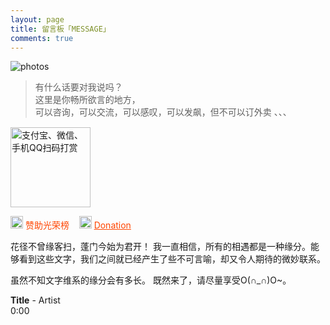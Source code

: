 ```yaml
---
layout: page
title: 留言板「MESSAGE」
comments: true 
---
```


<img src="https://robotkang-1257995526.cos.ap-chengdu.myqcloud.com/image/egypt-clipart-desert-pyramid.png" wwidth="100%" height="auto" alt="photos"/>


> 有什么话要对我说吗？             
> 这里是你畅所欲言的地方，            
> 可以咨询，可以交流，可以感叹，可以发飙，但不可以订外卖 、、、                

<div class="text-center" style="margin-top: 15px;">
    <img src="https://robotkang-1257995526.cos.ap-chengdu.myqcloud.com/%E5%A4%9A%E5%90%88%E4%B8%80%E6%89%93%E8%B5%8F%E4%BA%8C%E7%BB%B4%E7%A0%81.png" width="128" height="128" title="支付宝、微信、手机QQ扫码打赏">
</div>

<p>
<img src="https://robotkang-1257995526.cos.ap-chengdu.myqcloud.com/log_yuan.png" width="20" height="20" alt="photos" style="display:inline;margin-bottom: -5px;"/>
<a href="/donation/" target="_blank" style="text-decoration:none;color:#FF4500">赞助光荣榜</a> &nbsp;&nbsp;
<img src="https://robotkang-1257995526.cos.ap-chengdu.myqcloud.com/log_yuan.png" width="20" height="20" alt="photos" style="display:inline;margin-bottom: -5px;"/>
<a href="/dsimg/" style="color:#FF4500" target="_blank" style="text-decoration:none">Donation</a> &nbsp;&nbsp;
<p>花径不曾缘客扫，蓬门今始为君开！
我一直相信，所有的相遇都是一种缘分。能够看到这些文字，我们之间就已经产生了些不可言喻，却又令人期待的微妙联系。

虽然不知文字维系的缘分会有多长。
既然来了，请尽量享受O(∩_∩)O~。




<!--<audio autoplay="autopaly" controls="controls" loop="loop"  preload="auto" id="audio1">
	<source src="http://omjh2j5h3.bkt.clouddn.com/%E6%9D%8E%E7%8E%89%E5%88%9A%20-%20%E5%88%9A%E5%A5%BD%E9%81%87%E8%A7%81%E4%BD%A0.mp3" type="audio/mp3">你的浏览器不支持audio标签</a>
	</audio>

<div>  
           
 
<object width="330" height="180" data="http://music.163.com/style/swf/widget.swf?sid=441877316&type=0&auto=1&width=310&height=430" type="application/x-shockwave-flash"></object>  
          
  </div> 
-->


<div id="QPlayer" class="QPlayer">
<div id="pContent">
	<div id="player">
<span class="cover"></span>
<div class="ctrl">
<div class="musicTag marquee">
<strong>Title</strong>
<span> - </span>
<span class="artist">Artist</span>
</div>
<div class="progress">
<div class="timer left">0:00</div>
<div class="contr">
<div class="rewind icon"></div>
<div class="playback icon"></div>
<div class="fastforward icon"></div>
</div>
<div class="right">
<div class="liebiao icon"></div>
</div>
</div>
</div>
</div>
	<div class="ssBtn">
	        <div class="adf"></div>
    </div>
</div>
<ol id="playlist"></ol>
</div>

<script src="/js/jquery.min.js"></script>
<script src="/js/jquery.marquee.min.js"></script>

<script>
	var	playlist = [
{title:"My All",artist:"浜崎あゆみ",mp3:"http://10.247.192.70/2Q2WF68C72B40BD8CF214BAD4C9D1A8B0168A0BAE177_unknown_A7E391748C36FBE69EDCBCDF9BE55BDB7B9A3554_6_116.77.75.203_80/m10.music.126.net/20190122224558/d43f3276f251c7a667a28bfa575c0dd5/ymusic/d0fd/fdba/0f82/f07e62a9a70f5cc09b7351a563755020.mp3",cover:"http://p4.music.126.net/7VJn16zrictuj5kdfW1qHA==/3264450024433083.jpg?param=106x106",},
{title:"Try Everything",artist:"Shakira",mp3:"http://10.247.192.71/2Q2W8EE3EA8028BBBE50E422F1BB84671D0712D172B1_unknown_B57DCE6271C023118F5C8D9ACB6F6E3C73364180_0_116.77.76.230_80/m10.music.126.net/20190122224800/09238a6466e58a113c3da5387256e33b/ymusic/57b3/ecea/f5fe/12b654b5486536ac67cc36742dc6e3e2.mp3",cover:"http://p4.music.126.net/KLw_TLTRUe9pClPv4vlEtQ==/936783906865219.jpg?param=106x106",},
{title:"Victory",artist:"Two Steps From Hell",mp3:"http://10.247.192.70:81/2Q2W85CDAD9F135F9FD71267C4042E3C2557AB7AFC6A_unknown_9E48C150A06BDADCDFDEFB99533EE59DCD5CEB29_10_116.77.76.229_81/m10.music.126.net/20190122224950/64bcef2e1c9517dcb63cec6829a3823b/ymusic/140e/f621/b3b1/aeed0174bcd6b5fd59f8fdcd05fc42fe.mp3",cover:"http://p4.music.126.net/YXY1vPG5rtdV7w_cWDnNWw==/884007348732141.jpg?param=106x106",},
{title:"Monody",artist:"TheFatRat,Laura Brehm",mp3:"http://10.247.192.70:83/2Q2W49CEF2E3FA931D92565FB00EBBD7C0FFEE45FF07_unknown_91D654C0659BAC0AF2B98A50F0D6C0FB0A125A8F_0_116.77.75.202_83/m10.music.126.net/20190122225037/e374dc010d1f654b171ea795be0e9a63/ymusic/30f0/7291/04c0/1b52de41653825643ed98a871a6b3157.mp3",cover:"http://p3.music.126.net/1odRfg3HXWmYw02EMXKRKQ==/116548232557498.jpg?param=106x106",},
{title:"Luv Letter",artist:"dj okawari ",mp3:"http://10.247.192.71:83/2Q2WC9A24655BC22B25B355238CA2B839DA0C2320647_unknown_BCAA72EE899B9E14D074589694400520B93A0BC7_0_116.77.76.230_83/m10.music.126.net/20190122225119/58562f8422635a521be21ed673556fa4/ymusic/501e/7ea7/8203/9bf3f54d9d7f8e3b32b463ecfc074718.mp3",cover:"http://p4.music.126.net/F2fqWwTTT2DAOKPQKQ-G0A==/5892282813545901.jpg?param=106x106",},
{title:"Born this way",artist:"lady gaga ",mp3:"http://10.247.192.67:81/2Q2W5D6E49490E9A08BC94F62F18719BE4F5C23E616A_unknown_19622556E86744878F7CBBA4856DD0035DD25281_0_116.77.76.226_81/m10.music.126.net/20190122225210/7d31b7024eaf80e79d1da898434df4d9/ymusic/4d7b/cf81/b1a2/03c659fd1ae64d2b5b8d7761ee13a552.mp3",cover:"http://p4.music.126.net/G2nCsXpMc81lcUY-pOHr9Q==/2528876745541310.jpg?param=106x106",},
{title:"The Edge of Glory",artist:"Lady Gaga",mp3:"http://10.247.192.72:81/2Q2W23024728DBB70A1A8E52DDBF16BDB88EB6778DB0_unknown_F2E734ABA62252CF0EBF4B2FC1426E6F53BF489D_4_116.77.76.234_81/m10.music.126.net/20190122225254/185b02a88a94f8867d6e84b3e9abfc83/ymusic/6763/cfde/edfc/25f792523b102b277b60687c488be1c9.mp3",cover:"http://p3.music.126.net/iYG3tZ2xSKrzf65BaDtEJQ==/7929677860524772.jpg?param=106x106",},
{title:"Beautiful",artist:"Eminem ",mp3:"http://10.247.192.69:82/2Q2WAC1DB0D38FC2BEA6BA0970F67E874C2D61CBA7E5_unknown_67551CA99CCEB5B268C118FED19C5A8129E41EBA_0_116.77.76.228_82/m10.music.126.net/20190122225454/66408de614af59f39d93e7014d12870a/ymusic/d09a/13fb/d1c9/4d1b480319625523bec279d506317892.mp3",cover:"http://p4.music.126.net/F2fqWwTTT2DAOKPQKQ-G0A==/5892282813545901.jpg?param=106x106",},
{title:"Hall of Fame",artist:"the script/will.i.am",mp3:"http://10.247.192.72:83/2Q2WF390DFFEB7AA8E7A7854D5329EA743ECA64FB69A_unknown_E3504936CAE67F771DA5857E259D1CFEC80115CB_9_116.77.76.231_83/m10.music.126.net/20190122225548/503432a742119de6c065a336ef8c4320/ymusic/c770/441a/9a8e/2f64d8b7c42eebd33138242101ebfe33.mp3",cover:"http://p4.music.126.net/d5ryd0uwq29KWk3bRZ1wsA==/45079976751142.jpg?param=106x106",},
{title:"刚好遇见你",artist:"李玉刚",mp3:"http://10.247.192.70/2Q2W372C268C52F82E53242C83EB73DE1E48F864904D_unknown_9CB15E4E7BF25C356E685BC9AD7A82595FFF8860_2_116.77.76.229_80/m10.music.126.net/20190122225636/c898955b7bf94d987a22603645752ef3/ymusic/3466/f88c/165c/3520e5664afd420989e88bc3a694c237.mp3",cover:"http://p4.music.126.net/Nn8kTtc14uWJw_UWbEc5mg==/7909886650478099.jpg?param=106x106",},
];
  var isRotate = true;
  var autoplay = true;
</script>
<script src="/js/player.js"></script>
<script>

function bgChange(){
	var lis= $('.lib');
	for(var i=0; i<lis.length; i+=2)
	lis[i].style.background = 'rgba(246, 246, 246, 0.5)';
}
window.onload = bgChange;
</script>

<meta charset="utf-8">
  <meta name="viewport" content="width=device-width, initial-scale=1" />
	<title></title>
	<link rel="stylesheet" href="/css/player.css">



<script>
myVid=document.getElementById("audio1");

function setHalfVolume()
  { 
  myVid.volume=0.2;
  } 

</script> 


<!-- 多说评论框 start 
	<div class="ds-thread" data-thread-key="/liuyan/" data-title="留言板" data-url="http://roboutkang/liuyan/"></div>
<!-- 多说评论框 end 
<!-- 多说公共JS代码 start (一个网页只需插入一次) 
<script type="text/javascript">
var duoshuoQuery = {short_name:"robotkang"};
	(function() {
		var ds = document.createElement('script');
		ds.type = 'text/javascript';ds.async = true;
		ds.src = (document.location.protocol == 'https:' ? 'https:' : 'http:') + '//static.duoshuo.com/embed.js';
		ds.charset = 'UTF-8';
		(document.getElementsByTagName('head')[0] 
		 || document.getElementsByTagName('body')[0]).appendChild(ds);
	})();
	</script>
<!-- 多说公共JS代码 end -->







<!--
<a href="/fangke/" style="color:#708090"> <h5>Recent Visitors</h5></a>  
-->



